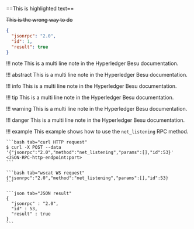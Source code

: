 ==This is highlighted text==

~~This is the wrong way to do~~


```json
{
  "jsonrpc": "2.0",
  "id": 1,
  "result": true
}
```


!!! note
    This is a multi line note
    in the Hyperledger Besu documentation.

!!! abstract
    This is a multi line note
    in the Hyperledger Besu documentation.

!!! info
    This is a multi line note
    in the Hyperledger Besu documentation.

!!! tip
    This is a multi line note
    in the Hyperledger Besu documentation.

!!! warning
    This is a multi line note
    in the Hyperledger Besu documentation.

!!! danger
    This is a multi line note
    in the Hyperledger Besu documentation.

!!! example
    This example shows how to use the `net_listening` RPC method.
    
    ```bash tab="curl HTTP request"
    $ curl -X POST --data '{"jsonrpc":"2.0","method":"net_listening","params":[],"id":53}' <JSON-RPC-http-endpoint:port>
    ```
    
    ```bash tab="wscat WS request"
    {"jsonrpc":"2.0","method":"net_listening","params":[],"id":53}
    ```
    
    ```json tab="JSON result"
    {
      "jsonrpc" : "2.0",
      "id" : 53,
      "result" : true
    }
    ```